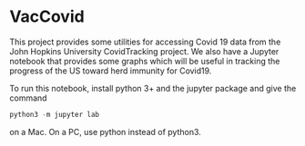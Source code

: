 # VacCovid
This project provides some utilities for accessing Covid 19 data from the John Hopkins University CovidTracking project.
We also have a Jupyter notebook that provides some graphs which will be useful in tracking the progress of the US toward
herd immunity for Covid19.

To run this notebook, install python 3+ and the jupyter package and give the command
``` python
python3 -m jupyter lab
```
on a Mac.  On a PC, use python instead of python3.

